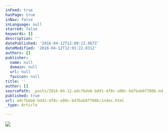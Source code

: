 ```yaml
---
inFeed: true
hasPage: true
inNav: false
inLanguage: null
starred: false
keywords: []
description: ''
datePublished: '2016-04-12T12:09:12.067Z'
dateModified: '2016-04-12T12:01:22.831Z'
authors: []
publisher:
  name: null
  domain: null
  url: null
  favicon: null
title: ''
author: []
sourcePath: _posts/2016-04-12-adcfbde6-bd41-4f8c-a90c-bd7bab8f708b.md
published: true
url: adcfbde6-bd41-4f8c-a90c-bd7bab8f708b/index.html
_type: Article

---
```

![](https://the-grid-user-content.s3-us-west-2.amazonaws.com/73b55f61-0013-4ac0-9cfe-e0b6740e5d2c.jpg)